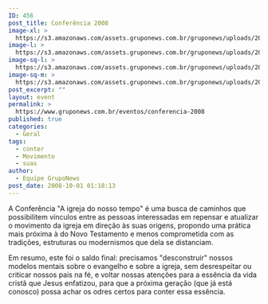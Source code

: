 ```yaml
---
ID: 456
post_title: Conferência 2008
image-xl: >
  https://s3.amazonaws.com/assets.gruponews.com.br/gruponews/uploads/2010/01/banner_conferencia2008.jpg
image-l: >
  https://s3.amazonaws.com/assets.gruponews.com.br/gruponews/uploads/2010/01/banner_conferencia2008.jpg
image-sq-l: >
  https://s3.amazonaws.com/assets.gruponews.com.br/gruponews/uploads/2010/01/banner_conferencia2008.jpg
image-sq-m: >
  https://s3.amazonaws.com/assets.gruponews.com.br/gruponews/uploads/2010/01/banner_conferencia2008-720x307.jpg
post_excerpt: ""
layout: event
permalink: >
  https://www.gruponews.com.br/eventos/conferencia-2008
published: true
categories:
  - Geral
tags:
  - conter
  - Movimento
  - suas
author:
  - Equipe GrupoNews
post_date: 2008-10-01 01:18:13
---
```

A Conferência "A igreja do nosso tempo" é uma busca de caminhos que possibilitem vínculos entre as pessoas interessadas em repensar e atualizar o movimento da igreja em direção às suas origens, propondo uma prática mais próxima à do Novo Testamento e menos comprometida com as tradições, estruturas ou modernismos que dela se distanciam.

Em resumo, este foi o saldo final: precisamos "desconstruir" nossos modelos mentais sobre o evangelho e sobre a igreja, sem desrespeitar ou criticar nossos pais na fé, e voltar nossas atenções para a essência da vida cristã que Jesus enfatizou, para que a próxima geração (que já está conosco) possa achar os odres certos para conter essa essência.